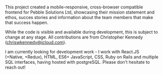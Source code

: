 This project created a mobile-responsive, cross-browser compatible frontend for Pebble Solutions Ltd, showcasing their mission statement and ethos, succes stories and information about the team members that make that success happen. 

While the code is visible and available during development, this is subject to change at any stage. All contributions are from Christopher Kennedy (chriswkennedy@icloud.com).

I am currently looking for development work - I work with React.JS (+Native, +Redux), HTML, ES6+ JavaScript, CSS, Ruby on Rails and multiple SQL interfaces, having hosted with postgreSQL. Please don't hesitate to reach out! 




